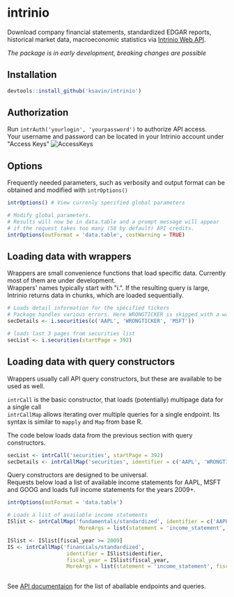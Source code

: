 # intrinio

Download company financial statements, standardized EDGAR reports, historical market data, macroeconomic statistics via [Intrinio Web API](intrinio.com).

*The package is in early development, breaking changes are possible*

## Installation
```r
devtools::install_github('ksavin/intrinio')
```

## Authorization
Run `intrAuth('yourlogin', 'yourpassword')` to authorize API access.   
Your username and password can be located in your Intrinio account under "Access Keys"
![AccessKeys](https://s28.postimg.org/u4erhg0m5/Access_Keys.png)

## Options
Frequently needed parameters, such as verbosity and output format can be obtained and modified with `intrOptions()`
```r
intrOptions() # View currenly specified global parameters

# Modify global parameters. 
# Results will now be in data.table and a prompt message will appear 
# if the request takes too many (50 by default) API credits.
intrOptions(outFormat = 'data.table', costWarning = TRUE) 
```

## Loading data with wrappers
Wrappers are small convenience functions that load specific data. Currently most of them are under development.  
Wrappers' names typically start with "i.".
If the resulting query is large, Intrinio returns data in chunks, which are loaded sequentially.

```r
# Loads detail information for the specified tickers
# Package handles various errors. Here WRONGTICKER is skipped with a warning
secDetails <- i.securities(c('AAPL', 'WRONGTICKER', 'MSFT')) 

# loads last 3 pages from securities list
secList <- i.securities(startPage = 392) 
```

## Loading data with query constructors
Wrappers usually call API query constructors, but these are available to be used as well.  

`intrCall` is the basic constructor, that loads (potentially) multipage data for a single call   
`intrCallMap` allows iterating over multiple queries for a single endpoint. Its syntax is similar to `mapply` and `Map` from base R.   

The code below loads data from the previous section with query constructors.

```r
secList <- intrCall('securities', startPage = 392)
secDetails <- intrCallMap('securities', identifier = c('AAPL', 'WRONGTICKER', 'MSFT'), idCols = FALSE)
```
Query constructors are designed to be universal.   
Requests below load a list of available income statements for AAPL, MSFT and GOOG and loads full income statements for the years 2009+.
```r
intrOptions(outFormat = 'data.table')

# Loads a list of available income statements
ISlist <- intrCallMap('fundamentals/standardized', identifier = c('AAPL', 'MSFT', 'GOOG'),
                       MoreArgs = list(statement = 'income_statement', type = 'FY'))

ISlist <- ISlist[fiscal_year >= 2009]
IS <- intrCallMap('financials/standardized',
                   identifier = ISlist$identifier,
                   fiscal_year = ISlist$fiscal_year,
                   MoreArgs = list(statement = 'income_statement', fiscal_period = 'FY'))
                       
```
See [API documentaion](http://docs.intrinio.com/) for the list of abailable endpoints and queries.
